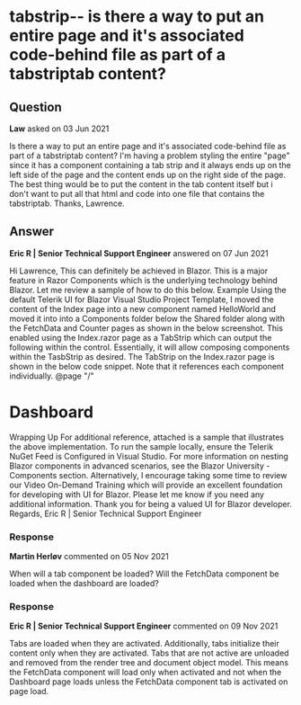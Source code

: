# tabstrip-- is there a way to put an entire page and it's associated code-behind file as part of a tabstriptab content?

## Question

**Law** asked on 03 Jun 2021

Is there a way to put an entire page and it's associated code-behind file as part of a tabstriptab content? I'm having a problem styling the entire "page" since it has a component containing a tab strip and it always ends up on the left side of the page and the content ends up on the right side of the page. The best thing would be to put the content in the tab content itself but i don't want to put all that html and code into one file that contains the tabstriptab. Thanks, Lawrence.

## Answer

**Eric R | Senior Technical Support Engineer** answered on 07 Jun 2021

Hi Lawrence, This can definitely be achieved in Blazor. This is a major feature in Razor Components which is the underlying technology behind Blazor. Let me review a sample of how to do this below. Example Using the default Telerik UI for Blazor Visual Studio Project Template, I moved the content of the Index page into a new component named HelloWorld and moved it into into a Components folder below the Shared folder along with the FetchData and Counter pages as shown in the below screenshot. This enabled using the Index.razor page as a TabStrip which can output the following within the control. Essentially, it will allow composing components within the TasbStrip as desired. The TabStrip on the Index.razor page is shown in the below code snippet. Note that it references each component individually. @page "/" <h1> Dashboard </h1> <TelerikTabStrip> <TabStripTab Title="Hello World!"> <HelloWorld> </HelloWorld> </TabStripTab> <TabStripTab Title="Fetch Data"> <FetchData> </FetchData> </TabStripTab> <TabStripTab Title="Counter"> <Counter> </Counter> </TabStripTab> </TelerikTabStrip> Wrapping Up For additional reference, attached is a sample that illustrates the above implementation. To run the sample locally, ensure the Telerik NuGet Feed is Configured in Visual Studio. For more information on nesting Blazor components in advanced scenarios, see the Blazor University - Components section. Alternatively, I encourage taking some time to review our Video On-Demand Training which will provide an excellent foundation for developing with UI for Blazor. Please let me know if you need any additional information. Thank you for being a valued UI for Blazor developer. Regards, Eric R | Senior Technical Support Engineer

### Response

**Martin Herløv** commented on 05 Nov 2021

When will a tab component be loaded? Will the FetchData component be loaded when the dashboard are loaded?

### Response

**Eric R | Senior Technical Support Engineer** commented on 09 Nov 2021

Tabs are loaded when they are activated. Additionally, tabs initialize their content only when they are activated. Tabs that are not active are unloaded and removed from the render tree and document object model. This means the FetchData component will load only when activated and not when the Dashboard page loads unless the FetchData component tab is activated on page load.
